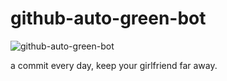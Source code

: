 # github-auto-green-bot

![github-auto-green-bot](https://github.com/xkrivzooh/github-auto-green-bot/workflows/github-auto-green-bot/badge.svg)

a commit every day, keep your girlfriend far away.
